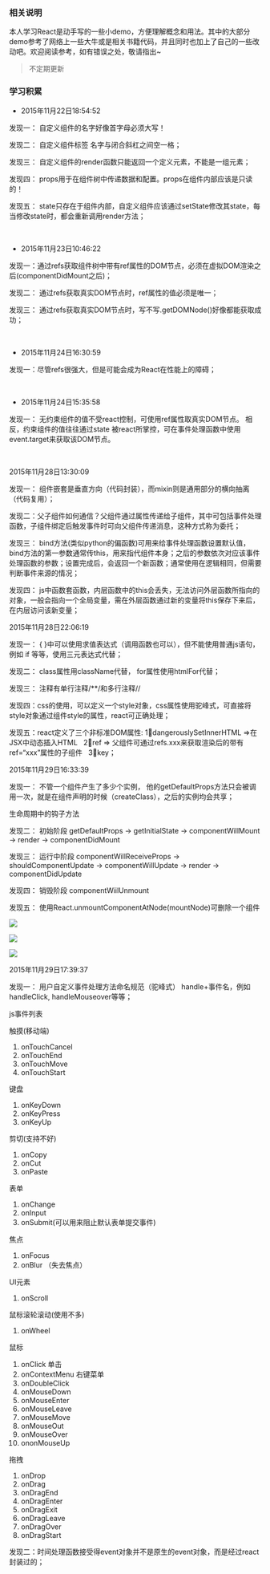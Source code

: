 ### 相关说明

本人学习React是动手写的一些小demo，方便理解概念和用法。其中的大部分demo参考了网络上一些大牛或是相关书籍代码，并且同时也加上了自己的一些改动吧。欢迎阅读参考，如有错误之处，敬请指出~

> 不定期更新

### 学习积累

- 2015年11月22日18:54:52

发现一： 自定义组件的名字好像首字母必须大写！

发现二： 自定义组件标签 名字与闭合斜杠之间空一格；

发现三： 自定义组件的render函数只能返回一个定义元素，不能是一组元素；

发现四： props用于在组件树中传递数据和配置。props在组件内部应该是只读的！

发现五： state只存在于组件内部，自定义组件应该通过setState修改其state，每当修改state时，都会重新调用render方法；

<br />

- 2015年11月23日10:46:22

发现一：通过refs获取组件树中带有ref属性的DOM节点，必须在虚拟DOM渲染之后(componentDidMount之后)；

发现二： 通过refs获取真实DOM节点时，ref属性的值必须是唯一；

发现三： 通过refs获取真实DOM节点时，写不写.getDOMNode()好像都能获取成功；

<br />

- 2015年11月24日16:30:59

发现一：尽管refs很强大，但是可能会成为React在性能上的障碍；

<br />

- 2015年11月24日15:35:58

发现一： 无约束组件的值不受react控制，可使用ref属性取真实DOM节点。 相反，约束组件的值往往通过state 被react所掌控，可在事件处理函数中使用event.target来获取该DOM节点。

<br />

2015年11月28日13:30:09

发现一： 组件嵌套是垂直方向（代码封装），而mixin则是通用部分的横向抽离（代码复用）；

发现二：父子组件如何通信？父组件通过属性传递给子组件，其中可包括事件处理函数，子组件绑定后触发事件时可向父组件传递消息，这种方式称为委托；

发现三： bind方法(类似python的偏函数)可用来给事件处理函数设置默认值，bind方法的第一参数通常传this，用来指代组件本身；之后的参数依次对应该事件处理函数的参数；设置完成后，会返回一个新函数；通常使用在逻辑相同，但需要判断事件来源的情况；

发现四： js中函数套函数，内层函数中的this会丢失，无法访问外层函数所指向的对象，一般会指向一个全局变量，需在外层函数通过新的变量将this保存下来后，在内层访问该新变量；

2015年11月28日22:06:19

发现一： { }中可以使用求值表达式（调用函数也可以），但不能使用普通js语句，例如 if 等等，使用三元表达式代替；

发现二： class属性用className代替， for属性使用htmlFor代替；

发现三： 注释有单行注释/**/和多行注释//

发现四：css的使用，可以定义一个style对象，css属性使用驼峰式，可直接将style对象通过组件style的属性，react可正确处理；

发现五：react定义了三个非标准DOM属性: 1⃣️dangerouslySetInnerHTML =>在JSX中动态插入HTML   2⃣️ref => 父组件可通过refs.xxx来获取渲染后的带有ref=“xxx”属性的子组件   3⃣️key；

2015年11月29日16:33:39

发现一： 不管一个组件产生了多少个实例， 他的getDefaultProps方法只会被调用一次，就是在组件声明的时候（createClass），之后的实例均会共享；

生命周期中的钩子方法

发现二： 初始阶段 getDefaultProps -> getInitialState -> componentWillMount -> render -> componentDidMount

发现三： 运行中阶段 componentWillReceiveProps -> shouldComponentUpdate -> componentWillUpdate -> render -> componentDidUpdate

发现四： 销毁阶段 componentWiilUnmount

发现五： 使用React.unmountComponentAtNode(mountNode)可删除一个组件

![](http://imgchr.com/images/7479D8B0-4A32-4C2A-BA17-3D290415212E.png)



![](http://imgchr.com/images/A4FA1AF2-85CD-44BA-83FC-E17DF820617F.png)

![](http://imgchr.com/images/718CD7B7-A7B5-4F94-A5D0-1DC271D5EF88.png)

2015年11月29日17:39:37

发现一： 用户自定义事件处理方法命名规范（驼峰式） handle+事件名，例如 handleClick, handleMouseover等等；

js事件列表

触摸(移动端)

1. onTouchCancel
2. onTouchEnd
3. onTouchMove
4. onTouchStart

键盘

1. onKeyDown
2. onKeyPress
3. onKeyUp

剪切(支持不好)

1. onCopy
2. onCut
3. onPaste

表单

1. onChange
2. onInput
3. onSubmit(可以用来阻止默认表单提交事件)

焦点

1. onFocus
2. onBlur （失去焦点）

UI元素

1. onScroll

鼠标滚轮滚动(使用不多)

1. onWheel

鼠标

1. onClick 单击
2. onContextMenu 右键菜单
3. onDoubleClick
4. onMouseDown
5. onMouseEnter
6. onMouseLeave
7. onMouseMove
8. onMouseOut
9. onMouseOver
10. ononMouseUp

拖拽

1. onDrop
2. onDrag
3. onDragEnd
4. onDragEnter
5. onDragExit
6. onDragLeave
7. onDragOver
8. onDragStart

发现二：时间处理函数接受得event对象并不是原生的event对象，而是经过react封装过的；

